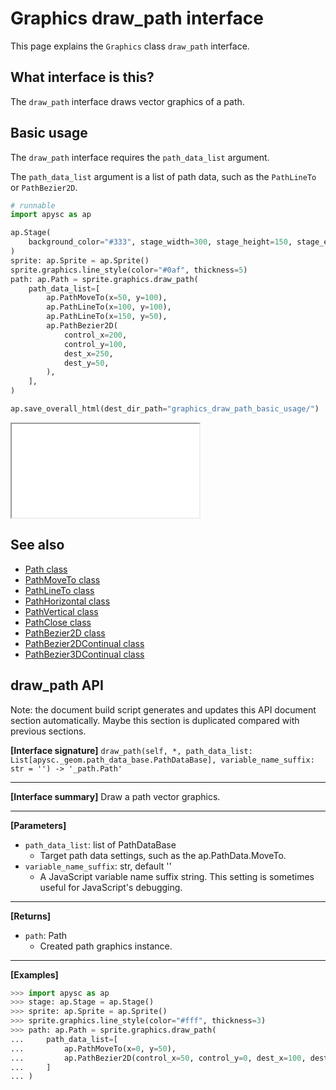 # Graphics draw_path interface

This page explains the `Graphics` class `draw_path` interface.

## What interface is this?

The `draw_path` interface draws vector graphics of a path.

## Basic usage

The `draw_path` interface requires the `path_data_list` argument.

The `path_data_list` argument is a list of path data, such as the `PathLineTo` or `PathBezier2D`.

```py
# runnable
import apysc as ap

ap.Stage(
    background_color="#333", stage_width=300, stage_height=150, stage_elem_id="stage"
)
sprite: ap.Sprite = ap.Sprite()
sprite.graphics.line_style(color="#0af", thickness=5)
path: ap.Path = sprite.graphics.draw_path(
    path_data_list=[
        ap.PathMoveTo(x=50, y=100),
        ap.PathLineTo(x=100, y=100),
        ap.PathLineTo(x=150, y=50),
        ap.PathBezier2D(
            control_x=200,
            control_y=100,
            dest_x=250,
            dest_y=50,
        ),
    ],
)

ap.save_overall_html(dest_dir_path="graphics_draw_path_basic_usage/")
```

<iframe src="static/graphics_draw_path_basic_usage/index.html" width="300" height="150"></iframe>

## See also

- [Path class](path.md)
- [PathMoveTo class](path_move_to.md)
- [PathLineTo class](path_line_to.md)
- [PathHorizontal class](path_horizontal.md)
- [PathVertical class](path_vertical.md)
- [PathClose class](path_close.md)
- [PathBezier2D class](path_bezier_2d.md)
- [PathBezier2DContinual class](path_bezier_3d.md)
- [PathBezier3DContinual class](path_bezier_3d_continual.md)

## draw_path API

<!-- Docstring: apysc._display.graphics.Graphics.draw_path -->

<span class="inconspicuous-txt">Note: the document build script generates and updates this API document section automatically. Maybe this section is duplicated compared with previous sections.</span>

**[Interface signature]** `draw_path(self, *, path_data_list: List[apysc._geom.path_data_base.PathDataBase], variable_name_suffix: str = '') -> '_path.Path'`<hr>

**[Interface summary]** Draw a path vector graphics.<hr>

**[Parameters]**

- `path_data_list`: list of PathDataBase
  - Target path data settings, such as the ap.PathData.MoveTo.
- `variable_name_suffix`: str, default ''
  - A JavaScript variable name suffix string. This setting is sometimes useful for JavaScript's debugging.

<hr>

**[Returns]**

- `path`: Path
  - Created path graphics instance.

<hr>

**[Examples]**

```py
>>> import apysc as ap
>>> stage: ap.Stage = ap.Stage()
>>> sprite: ap.Sprite = ap.Sprite()
>>> sprite.graphics.line_style(color="#fff", thickness=3)
>>> path: ap.Path = sprite.graphics.draw_path(
...     path_data_list=[
...         ap.PathMoveTo(x=0, y=50),
...         ap.PathBezier2D(control_x=50, control_y=0, dest_x=100, dest_y=50),
...     ]
... )
```